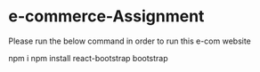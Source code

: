 # e-commerce-Assignment
Please run the below command in order to run this e-com website

npm i
npm install react-bootstrap bootstrap
